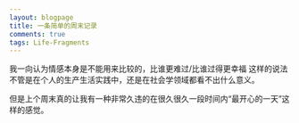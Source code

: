 ```yaml
---
layout: blogpage
title: 一条简单的周末记录
comments: true
tags: Life-Fragments
---
```


我一向认为情感本身是不能用来比较的，比谁更难过/比谁过得更幸福 这样的说法不管是在个人的生产生活实践中，还是在社会学领域都看不出什么意义。

但是上个周末真的让我有一种非常久违的在很久很久一段时间内“最开心的一天”这样的感觉。


